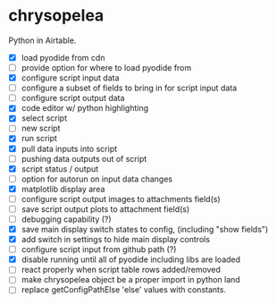 # chrysopelea
Python in Airtable.

- [x] load pyodide from cdn
- [ ] provide option for where to load pyodide from
- [x] configure script input data
- [ ] configure a subset of fields to bring in for script input data
- [ ] configure script output data
- [x] code editor w/ python highlighting
- [x] select script
- [ ] new script
- [x] run script
- [x] pull data inputs into script
- [ ] pushing data outputs out of script
- [x] script status / output
- [ ] option for autorun on input data changes
- [x] matplotlib display area
- [ ] configure script output images to attachments field(s)
- [ ] save script output plots to attachment field(s)
- [ ] debugging capability (?)
- [x] save main display switch states to config, (including "show fields")
- [x] add switch in settings to hide main display controls
- [ ] configure script input from github path (?)
- [x] disable running until all of pyodide including libs are loaded
- [ ] react properly when script table rows added/removed
- [ ] make chrysopelea object be a proper import in python land
- [ ] replace getConfigPathElse 'else' values with constants.

